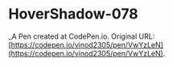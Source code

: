 # HoverShadow-078
 _A Pen created at CodePen.io. Original URL: [https://codepen.io/vinod2305/pen/VwYzLeN](https://codepen.io/vinod2305/pen/VwYzLeN).

 